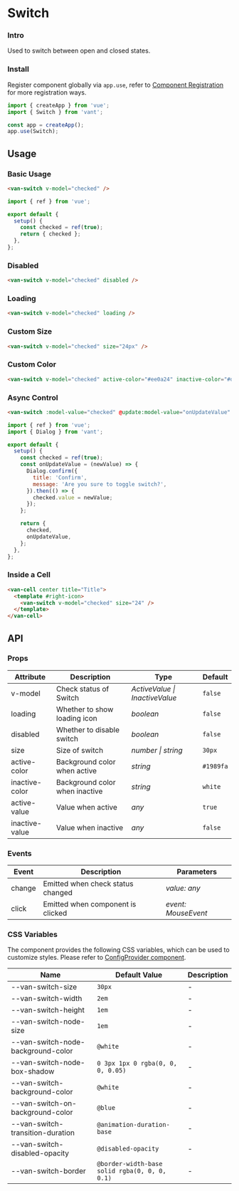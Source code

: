 # Switch

### Intro

Used to switch between open and closed states.

### Install

Register component globally via `app.use`, refer to [Component Registration](#/en-US/advanced-usage#zu-jian-zhu-ce) for more registration ways.

```js
import { createApp } from 'vue';
import { Switch } from 'vant';

const app = createApp();
app.use(Switch);
```

## Usage

### Basic Usage

```html
<van-switch v-model="checked" />
```

```js
import { ref } from 'vue';

export default {
  setup() {
    const checked = ref(true);
    return { checked };
  },
};
```

### Disabled

```html
<van-switch v-model="checked" disabled />
```

### Loading

```html
<van-switch v-model="checked" loading />
```

### Custom Size

```html
<van-switch v-model="checked" size="24px" />
```

### Custom Color

```html
<van-switch v-model="checked" active-color="#ee0a24" inactive-color="#dcdee0" />
```

### Async Control

```html
<van-switch :model-value="checked" @update:model-value="onUpdateValue" />
```

```js
import { ref } from 'vue';
import { Dialog } from 'vant';

export default {
  setup() {
    const checked = ref(true);
    const onUpdateValue = (newValue) => {
      Dialog.confirm({
        title: 'Confirm',
        message: 'Are you sure to toggle switch?',
      }).then(() => {
        checked.value = newValue;
      });
    };

    return {
      checked,
      onUpdateValue,
    };
  },
};
```

### Inside a Cell

```html
<van-cell center title="Title">
  <template #right-icon>
    <van-switch v-model="checked" size="24" />
  </template>
</van-cell>
```

## API

### Props

| Attribute | Description | Type | Default |
| --- | --- | --- | --- |
| v-model | Check status of Switch | _ActiveValue \| InactiveValue_ | `false` |
| loading | Whether to show loading icon | _boolean_ | `false` |
| disabled | Whether to disable switch | _boolean_ | `false` |
| size | Size of switch | _number \| string_ | `30px` |
| active-color | Background color when active | _string_ | `#1989fa` |
| inactive-color | Background color when inactive | _string_ | `white` |
| active-value | Value when active | _any_ | `true` |
| inactive-value | Value when inactive | _any_ | `false` |

### Events

| Event  | Description                       | Parameters          |
| ------ | --------------------------------- | ------------------- |
| change | Emitted when check status changed | _value: any_        |
| click  | Emitted when component is clicked | _event: MouseEvent_ |

### CSS Variables

The component provides the following CSS variables, which can be used to customize styles. Please refer to [ConfigProvider component](#/en-US/config-provider).

| Name | Default Value | Description |
| --- | --- | --- |
| --van-switch-size | `30px` | - |
| --van-switch-width | `2em` | - |
| --van-switch-height | `1em` | - |
| --van-switch-node-size | `1em` | - |
| --van-switch-node-background-color | `@white` | - |
| --van-switch-node-box-shadow | `0 3px 1px 0 rgba(0, 0, 0, 0.05)` | - |
| --van-switch-background-color | `@white` | - |
| --van-switch-on-background-color | `@blue` | - |
| --van-switch-transition-duration | `@animation-duration-base` | - |
| --van-switch-disabled-opacity | `@disabled-opacity` | - |
| --van-switch-border | `@border-width-base solid rgba(0, 0, 0, 0.1)` | - |
